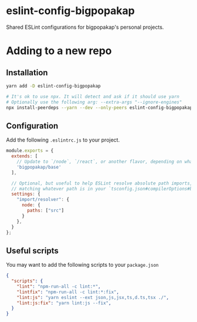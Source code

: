 eslint-config-bigpopakap
========================

Shared ESLint configurations for bigpopakap's personal projects.

# Adding to a new repo

## Installation

```bash
yarn add -D eslint-config-bigpopakap

# It's ok to use npx. It will detect and ask if it should use yarn
# Optionally use the following arg: --extra-args "--ignore-engines"
npx install-peerdeps --yarn --dev --only-peers eslint-config-bigpopakap
```

## Configuration

Add the following `.eslintrc.js` to your project.
```js
module.exports = {
  extends: [
    // Update to `/node`, `/react`, or another flavor, depending on what kind of project you have.
    'bigpopakap/base'
  ],

  // Optional, but useful to help ESLint resolve absolute path imports,
  // matching whatever path is in your `tsconfig.json#compilerOptions#baseUrl`.
  settings: {
    "import/resolver": {
      node: {
        paths: ["src"]
      }
    },
  }
};
```

## Useful scripts

You may want to add the following scripts to your `package.json`
```json
{
  "scripts": {
    "lint": "npm-run-all -c lint:*",
    "lintfix": "npm-run-all -c lint:*:fix",
    "lint:js": "yarn eslint --ext json,js,jsx,ts,d.ts,tsx ./",
    "lint:js:fix": "yarn lint:js --fix",
  }
}
```
